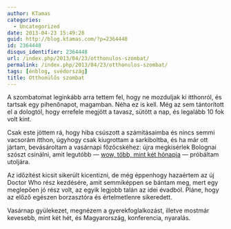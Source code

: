 ```yaml
---
author: KTamas
categories:
  - Uncategorized
date: 2013-04-23 15:49:28
guid: http://blog.ktamas.com/?p=2364448
id: 2364448
disqus_identifier: 2364448
url: /index.php/2013/04/23/otthonulos-szombat/
permalink: /index.php/2013/04/23/otthonulos-szombat/
tags: [énblog, svédország]
title: Otthonülős szombat
---
```


A szombatomat leginkább arra tettem fel, hogy ne mozduljak ki itthonról, és tartsak egy pihenőnapot, magamban. Néha ez is kell. Még az sem tántorított el a dologtól, hogy errefele megjött a tavasz, sütött a nap, és legalább 10 fok volt kint.

Csak este jöttem rá, hogy hiba csúszott a számításaimba és nincs semmi vacsorám itthon, úgyhogy csak kiugrottam a sarkiboltba, és ha már ott jártam, bevásároltam a vasárnapi főzőcskéhez: újra megkisérlek Bolognai szószt csinálni, amit legutóbb &#8212; [wow, több, mint két hónapja](http://blog.ktamas.com/index.php/2013/02/17/fozok-vasarnap/) &#8212; próbáltam utoljára.

Az időzítést kicsit sikerült kicentizni, de még éppenhogy hazaértem az új Doctor Who rész kezdésére, amit semmiképpen se bántam meg, mert egy meglepően jó rész volt, az egyik legjobb talán az idei évadból. Pláne, hogy az előző egészen borzasztóra és értelmetlenre sikeredett.

Vasárnap gyülekezet, megnézem a gyerekfoglalkozást, illetve mostmár kevesebb, mint két hét, és Magyarország, konferencia, nyaralás.
